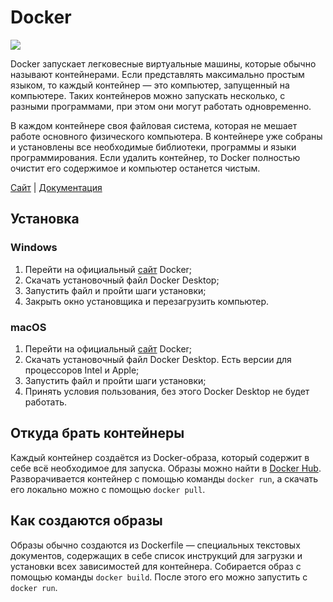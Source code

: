 # Docker 

![](https://raw.githubusercontent.com/qa-guru/knowledge-base/main/img/tools-java/Docker/docker-banner-1.jpg)

Docker запускает легковесные виртуальные машины, которые обычно называют контейнерами. Если представлять максимально простым языком, то каждый контейнер — это компьютер, запущенный на компьютере. Таких контейнеров можно запускать несколько, с разными программами, при этом они могут работать одновременно.

В каждом контейнере своя файловая система, которая не мешает работе основного физического компьютера. В контейнере уже собраны и установлены все необходимые библиотеки, программы и языки программирования. Если удалить контейнер, то Docker полностью очистит его содержимое и компьютер останется чистым.

[Сайт](https://www.docker.com) | [Документация](https://docs.docker.com/desktop/)

## Установка

### Windows
1. Перейти на официальный [сайт](https://www.docker.com) Docker;
2. Скачать установочный файл Docker Desktop;
3. Запустить файл и пройти шаги установки;
4. Закрыть окно установщика и перезагрузить компьютер.


### macOS
1. Перейти на официальный [сайт](https://www.docker.com) Docker;
2. Скачать установочный файл Docker Desktop. Есть версии для процессоров Intel и Apple;
3. Запустить файл и пройти шаги установки;
4. Принять условия пользования, без этого Docker Desktop не будет работать.

## Откуда брать контейнеры
Каждый контейнер создаётся из Docker-образа, который содержит в себе всё необходимое для запуска. Образы можно найти в [Docker Hub](https://hub.docker.com). Разворачивается контейнер с помощью команды `docker run`, а скачать его локально можно с помощью `docker pull`.

## Как создаются образы
Образы обычно создаются из Dockerfile — специальных текстовых документов, содержащих в себе список инструкций для загрузки и установки всех зависимостей для контейнера. Собирается образ с помощью команды `docker build`. После этого его можно запустить с `docker run`.
